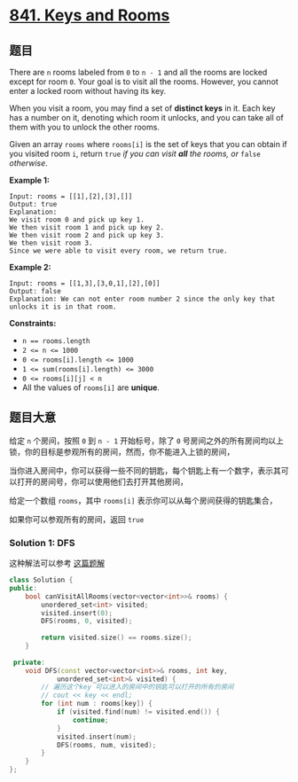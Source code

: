 # [841. Keys and Rooms](https://leetcode.com/problems/keys-and-rooms/)

## 题目

There are `n` rooms labeled from `0` to `n - 1` and all the rooms are locked except for room `0`. Your goal is to visit all the rooms. However, you cannot enter a locked room without having its key.

When you visit a room, you may find a set of **distinct keys** in it. Each key has a number on it, denoting which room it unlocks, and you can take all of them with you to unlock the other rooms.

Given an array `rooms` where `rooms[i]` is the set of keys that you can obtain if you visited room `i`, return `true` *if you can visit **all** the rooms, or* `false` *otherwise*.

 

**Example 1:**

```
Input: rooms = [[1],[2],[3],[]]
Output: true
Explanation: 
We visit room 0 and pick up key 1.
We then visit room 1 and pick up key 2.
We then visit room 2 and pick up key 3.
We then visit room 3.
Since we were able to visit every room, we return true.
```

**Example 2:**

```
Input: rooms = [[1,3],[3,0,1],[2],[0]]
Output: false
Explanation: We can not enter room number 2 since the only key that unlocks it is in that room.
```

 

**Constraints:**

- `n == rooms.length`
- `2 <= n <= 1000`
- `0 <= rooms[i].length <= 1000`
- `1 <= sum(rooms[i].length) <= 3000`
- `0 <= rooms[i][j] < n`
- All the values of `rooms[i]` are **unique**.

## 题目大意

给定 `n` 个房间，按照 `0` 到 `n - 1` 开始标号，除了 `0` 号房间之外的所有房间均以上锁，你的目标是参观所有的房间，然而，你不能进入上锁的房间，

当你进入房间中，你可以获得一些不同的钥匙，每个钥匙上有一个数字，表示其可以打开的房间号，你可以使用他们去打开其他房间，

给定一个数组 `rooms`，其中 `rooms[i]` 表示你可以从每个房间获得的钥匙集合，

如果你可以参观所有的房间，返回 `true`


### Solution 1: DFS

这种解法可以参考 [这篇题解](https://books.halfrost.com/leetcode/ChapterFour/0800~0899/0841.Keys-and-Rooms/)

````c++
class Solution {
public:
    bool canVisitAllRooms(vector<vector<int>>& rooms) {
        unordered_set<int> visited;
        visited.insert(0);
        DFS(rooms, 0, visited);
        
        return visited.size() == rooms.size();
    }
    
 private:
    void DFS(const vector<vector<int>>& rooms, int key,
            unordered_set<int>& visited) {
        // 遍历这个key 可以进入的房间中的钥匙可以打开的所有的房间
        // cout << key << endl;
        for (int num : rooms[key]) {
            if (visited.find(num) != visited.end()) {
                continue;
            }
            visited.insert(num);
            DFS(rooms, num, visited);
        }
    }
};
````
